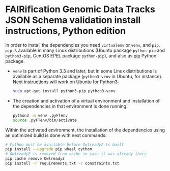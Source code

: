 # FAIRification Genomic Data Tracks JSON Schema validation install instructions, Python edition

In order to install the dependencies you need `virtualenv` or `venv`, and `pip`. `pip` is available in many Linux distributions (Ubuntu package `python-pip` and `python3-pip`, CentOS EPEL package `python-pip`), and also as [pip](https://pip.pypa.io/en/stable/) Python package.
  
- `venv` is part of Python 3.3 and later, but in some Linux distributions is available as a separate package (`python3-venv` in Ubuntu, for instance). Next instructions will work on Ubuntu for Python3:
  ```bash
  sudo apt-get install python3-pip python3-venv
  ```

- The creation and activation of a virtual environment and installation of the dependencies in that environment is done running:
  ```bash
  python3 -m venv .pyFTenv
  source .pyFTenv/bin/activate
  ```
  
Within the activated environment, the installation of the dependencies using an optimized build is done with next commands:
  ```bash
  # Cython must be available before Owlready2 is built
  pip install --upgrade pip wheel cython
  # Owlready2 is removed from cache in case it was already there
  pip cache remove Owlready2
  pip install -r requirements.txt -c constraints.txt
  ```
